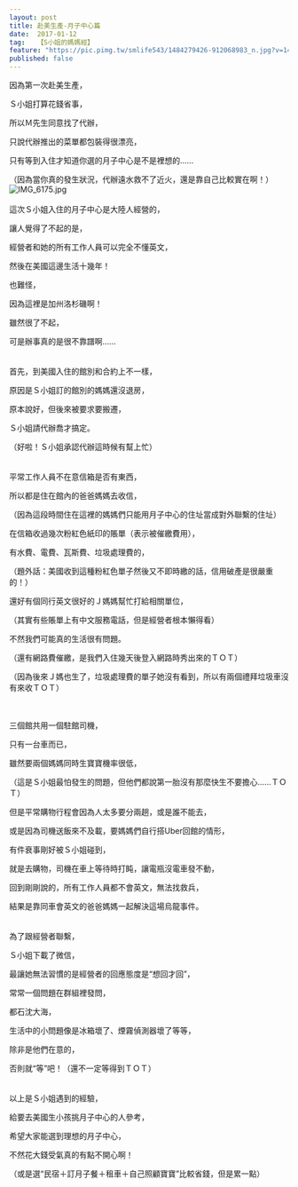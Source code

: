 ```yaml
---
layout: post
title: 赴美生產-月子中心篇
date:  2017-01-12
tag:   【S小姐的媽媽經】
feature: "https://pic.pimg.tw/smlife543/1484279426-912068983_n.jpg?v=1484279444"
published: false 
---
```

<p>因為第一次赴美生產，</p>

<p>Ｓ小姐打算花錢省事，</p>

<p>所以Ｍ先生同意找了代辦，</p>

<p>只說代辦推出的菜單都包裝得很漂亮，</p>

<p>只有等到入住才知道你選的月子中心是不是裡想的......</p>

<p>（因為當你真的發生狀況，代辦遠水救不了近火，還是靠自己比較實在啊！）<br>
<img alt="IMG_6175.jpg" src="https://pic.pimg.tw/smlife543/1484279426-912068983_n.jpg?v=1484279444" title="IMG_6175.jpg"><br>
<br>
這次Ｓ小姐入住的月子中心是大陸人經營的，</p>

<p>讓人覺得了不起的是，</p>

<p>經營者和她的所有工作人員可以完全不懂英文，</p>

<p>然後在美國這邊生活十幾年！</p>

<p>也難怪，</p>

<p>因為這裡是加州洛杉磯啊！</p>

<p>雖然很了不起，</p>

<p>可是辦事真的是很不靠譜啊......<br>
<br>
<br>
首先，到美國入住的館別和合約上不一樣，</p>

<p>原因是Ｓ小姐訂的館別的媽媽還沒退房，</p>

<p>原本說好，但後來被要求要搬遷，</p>

<p>Ｓ小姐請代辦喬才搞定。</p>

<p>（好啦！Ｓ小姐承認代辦這時候有幫上忙）<br>
<br>
<br>
平常工作人員不在意信箱是否有東西，</p>

<p>所以都是住在館內的爸爸媽媽去收信，</p>

<p>（因為這段時間住在這裡的媽媽們只能用月子中心的住址當成對外聯繫的住址）</p>

<p>在信箱收過幾次粉紅色紙印的賬單（表示被催繳費用），</p>

<p>有水費、電費、瓦斯費、垃圾處理費的，</p>

<p>（題外話：美國收到這種粉紅色單子然後又不即時繳的話，信用破產是很嚴重的！）</p>

<p>還好有個同行英文很好的Ｊ媽媽幫忙打給相關單位，</p>

<p>（其實有些賬單上有中文服務電話，但是經營者根本懶得看）</p>

<p>不然我們可能真的生活很有問題。</p>

<p>（還有網路費催繳，是我們入住幾天後登入網路時秀出來的ＴＯＴ）</p>

<p>（因為後來Ｊ媽也生了，垃圾處理費的單子她沒有看到，所以有兩個禮拜垃圾車沒有來收ＴＯＴ）</p>

<p><br>
<br>
三個館共用一個駐館司機，</p>

<p>只有一台車而已，</p>

<p>雖然要兩個媽媽同時生寶寶機率很低，</p>

<p>（這是Ｓ小姐最怕發生的問題，但他們都說第一胎沒有那麼快生不要擔心......ＴＯＴ）</p>

<p>但是平常購物行程會因為人太多要分兩趟，或是誰不能去，</p>

<p>或是因為司機送飯來不及載，要媽媽們自行搭Uber回館的情形，</p>

<p>有件衰事剛好被Ｓ小姐碰到，</p>

<p>就是去購物，司機在車上等待時打盹，讓電瓶沒電車發不動，</p>

<p>回到剛剛說的，所有工作人員都不會英文，無法找救兵，</p>

<p>結果是靠同車會英文的爸爸媽媽一起解決這場烏龍事件。<br>
<br>
<br>
為了跟經營者聯繫，</p>

<p>Ｓ小姐下載了微信，</p>

<p>最讓她無法習慣的是經營者的回應態度是“想回才回”，</p>

<p>常常一個問題在群組裡發問，</p>

<p>都石沈大海，</p>

<p>生活中的小問題像是冰箱壞了、煙霧偵測器壞了等等，</p>

<p>除非是他們在意的，</p>

<p>否則就“等”吧！（還不一定等得到ＴＯＴ）<br>
<br>
<br>
以上是Ｓ小姐遇到的經驗，</p>

<p>給要去美國生小孩挑月子中心的人參考，</p>

<p>希望大家能選到理想的月子中心，</p>

<p>不然花大錢受氣真的有點不開心啊！</p>

<p>（或是選“民宿＋訂月子餐＋租車＋自己照顧寶寶”比較省錢，但是累一點）</p>

